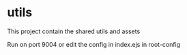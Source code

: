 # utils

This project contain the shared utils and assets

Run on port 9004 or edit the config in index.ejs in root-config